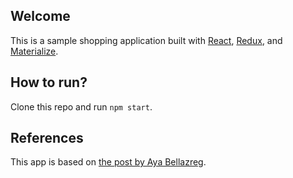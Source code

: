 ## Welcome

This is a sample shopping application built with [React](https://reactjs.org/), [Redux](https://redux.js.org/introduction/getting-started), and [Materialize](https://materializecss.com/).

## How to run?

Clone this repo and run `npm start`.

## References

This app is based on [the post by Aya Bellazreg](https://medium.com/@ayabellazreg/make-a-simple-shopping-cart-app-using-react-redux-1-3-fefde93e80c7).
